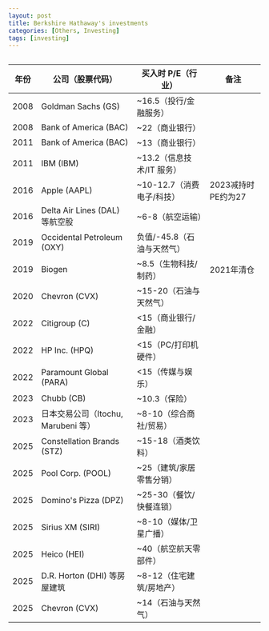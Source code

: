 ```yaml
---
layout: post
title: Berkshire Hathaway's investments
categories: [Others, Investing]
tags: [investing]
---
```


## 

| 年份 | 公司（股票代码）                    | 买入时 P/E（行业）         | 备注               |
| ---- | ----------------------------------- | -------------------------- | ------------------ |
| 2008 | Goldman Sachs (GS)                  | ~16.5（投行/金融服务）     |                    |
| 2008 | Bank of America (BAC)               | ~22（商业银行）            |                    |
| 2011 | Bank of America (BAC)               | ~13（商业银行）            |                    |
| 2011 | IBM (IBM)                           | ~13.2（信息技术/IT 服务）  |                    |
| 2016 | Apple (AAPL)                        | ~10-12.7（消费电子/科技）  | 2023减持时PE约为27 |
| 2016 | Delta Air Lines (DAL) 等航空股      | ~6-8（航空运输）           |                    |
| 2019 | Occidental Petroleum (OXY)          | 负值/-45.8（石油与天然气） |                    |
| 2019 | Biogen                              | ~8.5（生物科技/制药）      | 2021年清仓         |
| 2020 | Chevron (CVX)                       | ~15-20（石油与天然气）     |                    |
| 2022 | Citigroup (C)                       | <15（商业银行/金融）       |                    |
| 2022 | HP Inc. (HPQ)                       | <15（PC/打印机硬件）       |                    |
| 2022 | Paramount Global (PARA)             | <15（传媒与娱乐）          |                    |
| 2023 | Chubb (CB)                          | ~10.3（保险）              |                    |
| 2023 | 日本交易公司（Itochu, Marubeni 等） | ~8-10（综合商社/贸易）     |                    |
| 2025 | Constellation Brands (STZ)          | ~15-18（酒类饮料）         |                    |
| 2025 | Pool Corp. (POOL)                   | ~25（建筑/家居零售分销）   |                    |
| 2025 | Domino's Pizza (DPZ)                | ~25-30（餐饮/快餐连锁）    |                    |
| 2025 | Sirius XM (SIRI)                    | ~8-10（媒体/卫星广播）     |                    |
| 2025 | Heico (HEI)                         | ~40（航空航天零部件）      |                    |
| 2025 | D.R. Horton (DHI) 等房屋建筑        | ~8-12（住宅建筑/房地产）   |                    |
| 2025 | Chevron (CVX)                       | ~14（石油与天然气）        |                    |
